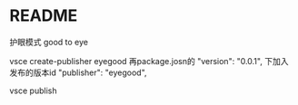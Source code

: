 # README
 护眼模式 
 good to eye

vsce create-publisher eyegood
再package.josn的 "version": "0.0.1", 下加入发布的版本id
"publisher": "eyegood",

vsce publish


